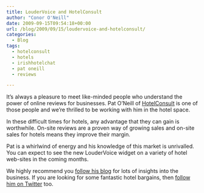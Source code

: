 ```yaml
---
title: LouderVoice and HotelConsult
author: "Conor O'Neill"
date: 2009-09-15T09:54:18+00:00
url: /blog/2009/09/15/loudervoice-and-hotelconsult/
categories:
  - Blog
tags:
  - hotelconsult
  - hotels
  - irishhotelchat
  - pat oneill
  - reviews

---
```

It&#8217;s always a pleasure to meet like-minded people who understand the power of online reviews for businesses. Pat O&#8217;Neill of [HotelConsult][1] is one of those people and we&#8217;re thrilled to be working with him in the hotel space.

In these difficult times for hotels, any advantage that they can gain is worthwhile. On-site reviews are a proven way of growing sales and on-site sales for hotels means they improve their margin.

Pat is a whirlwind of energy and his knowledge of this market is unrivalled. You can expect to see the new LouderVoice widget on a variety of hotel web-sites in the coming months.

We highly recommend you [follow his blog][2] for lots of insights into the business. If you are looking for some fantastic hotel bargains, then [follow him on Twitter][3] too.

 [1]: http://www.hotelconsult.ie/
 [2]: http://www.hotelconsult.ie/hotelconsult-teams-up-with-loudervoice
 [3]: http://twitter.com/irishhotelchat